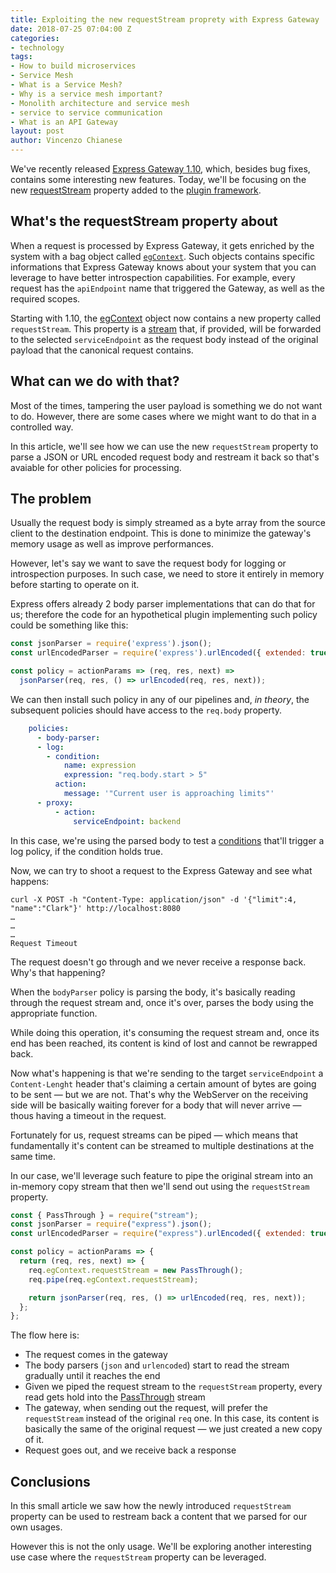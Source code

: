 ```yaml
---
title: Exploiting the new requestStream proprety with Express Gateway
date: 2018-07-25 07:04:00 Z
categories:
- technology
tags:
- How to build microservices
- Service Mesh
- What is a Service Mesh?
- Why is a service mesh important?
- Monolith architecture and service mesh
- service to service communication
- What is an API Gateway
layout: post
author: Vincenzo Chianese
---
```


We've recently released [Express Gateway 1.10][eg-1-10], which, besides bug fixes, contains some interesting new features. Today, we'll be focusing on the new [requestStream][egContext] property added to the [plugin framework][plugin-framework].

<!--excerpt-->

## What's the requestStream property about

When a request is processed by Express Gateway, it gets enriched by the system with a bag object called [`egContext`][egContext]. Such objects contains specific informations that Express Gateway knows about your system that you can leverage to have better introspection capabilities. For example, every request has the `apiEndpoint` name that triggered the Gateway, as well as the required scopes.

Starting with 1.10, the [egContext][egContext] object now contains a new property called `requestStream`. This property is a [stream](https://nodejs.org/api/stream.html) that, if provided, will be forwarded to the selected `serviceEndpoint` as the request body instead of the original payload that the canonical request contains.

## What can we do with that?

Most of the times, tampering the user payload is something we do not want to do. However, there are some cases where we might want to do that in a controlled way.

In this article, we'll see how we can use the new `requestStream` property to parse a JSON or URL encoded request body and restream it back so that's avaiable for other policies for processing.

## The problem

Usually the request body is simply streamed as a byte array from the source client to the destination endpoint. This is done to minimize the gateway's memory usage as well as improve performances.

However, let's say we want to save the request body for logging or introspection purposes. In such case, we need to store it entirely in memory before starting to operate on it.

Express offers already 2 body parser implementations that can do that for us; therefore the code for an hypothetical plugin implementing such policy could be something like this:

```javascript
const jsonParser = require('express').json();
const urlEncodedParser = require('express').urlEncoded({ extended: true });

const policy = actionParams => (req, res, next) =>
  jsonParser(req, res, () => urlEncoded(req, res, next));

```

We can then install such policy in any of our pipelines and, _in theory_, the subsequent policies should have access to the `req.body` property.

```yml
    policies:
      - body-parser:
      - log:
        - condition:
            name: expression
            expression: "req.body.start > 5"
          action:
            message: '"Current user is approaching limits"'
      - proxy:
          - action:
              serviceEndpoint: backend

```


In this case, we're using the parsed body to test a [conditions][conditions] that'll trigger a log policy, if the condition holds true.

Now, we can try to shoot a request to the Express Gateway and see what happens:

```shell
curl -X POST -h "Content-Type: application/json" -d '{"limit":4, "name":"Clark"}' http://localhost:8080
…
…
…
Request Timeout
```

The request doesn't go through and we never receive a response back. Why's that happening?

When the `bodyParser` policy is parsing the body, it's basically reading through the request stream and, once it's over, parses the body using the appropriate function.

While doing this operation, it's consuming the request stream and, once its end has been reached, its content is kind of lost and cannot be rewrapped back.

Now what's happening is that we're sending to the target `serviceEndpoint` a `Content-Lenght` header that's claiming a certain amount of bytes are going to be sent — but we are not. That's why the WebServer on the receiving side will be basically waiting forever for a body that will never arrive — thous having a timeout in the request.

Fortunately for us, request streams can be piped — which means that fundamentally it's content can be streamed to multiple destinations at the same time.

In our case, we'll leverage such feature to pipe the original stream into an in-memory copy stream that then we'll send out using the `requestStream` property.

```javascript
const { PassThrough } = require("stream");
const jsonParser = require("express").json();
const urlEncodedParser = require("express").urlEncoded({ extended: true });

const policy = actionParams => {
  return (req, res, next) => {
    req.egContext.requestStream = new PassThrough();
    req.pipe(req.egContext.requestStream);

    return jsonParser(req, res, () => urlEncoded(req, res, next));
  };
};
```

The flow here is:

- The request comes in the gateway
- The body parsers (`json` and `urlencoded`) start to read the stream gradually until it reaches the end
- Given we piped the request stream to the `requestStream` property, every read gets hold into the [PassThrough][ps] stream
- The gateway, when sending out the request, will prefer the `requestStream` instead of the original `req` one. In this case, its content is basically the same of the original request — we just created a new copy of it.
- Request goes out, and we receive back a response

## Conclusions

In this small article we saw how the newly introduced `requestStream` property can be used to restream back a content that we parsed for our own usages.

However this is not the only usage. We'll be exploring another interesting use case where the `requestStream` property can be leveraged.

[eg-1-10]: https://github.com/ExpressGateway/express-gateway/releases/tag/v1.10.1
[plugin-framework]: https://www.express-gateway.io/docs/plugins/
[egContext]: https://www.express-gateway.io/docs/policies/customization/eg-context/#description
[conditions]: https://www.express-gateway.io/docs/policies/customization/conditions/
[ps]: https://nodejs.org/api/stream.html#stream_class_stream_passthrough
